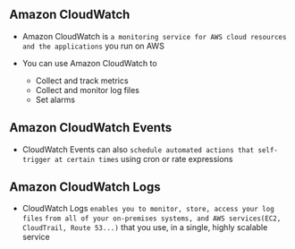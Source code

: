 ## Amazon CloudWatch

- Amazon CloudWatch is `a monitoring service for AWS cloud resources and the applications` you run on AWS

- You can use Amazon CloudWatch to
  - Collect and track metrics
  - Collect and monitor log files
  - Set alarms

## Amazon CloudWatch Events

- CloudWatch Events can also `schedule automated actions that self-trigger at certain times` using cron or rate expressions

## Amazon CloudWatch Logs

- CloudWatch Logs `enables you to monitor, store, access your log files` `from all of your on-premises systems, and AWS services(EC2, CloudTrail, Route 53...)` that you use, in a single, highly scalable service
